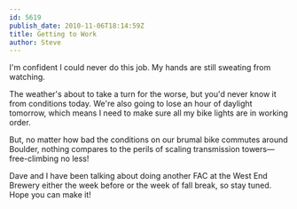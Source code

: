 ```yaml
---
id: 5619
publish_date: 2010-11-06T18:14:59Z
title: Getting to Work
author: Steve
---
```

I'm confident I could never do this job. My hands are still sweating from watching.

The weather's about to take a turn for the worse, but you'd never know it from conditions today. We're also going to lose an hour of daylight tomorrow, which means I need to make sure all my bike lights are in working order.

But, no matter how bad the conditions on our brumal bike commutes around Boulder, nothing compares to the perils of scaling transmission towers—free-climbing no less!

Dave and I have been talking about doing another FAC at the West End Brewery either the week before or the week of fall break, so stay tuned. Hope you can make it!